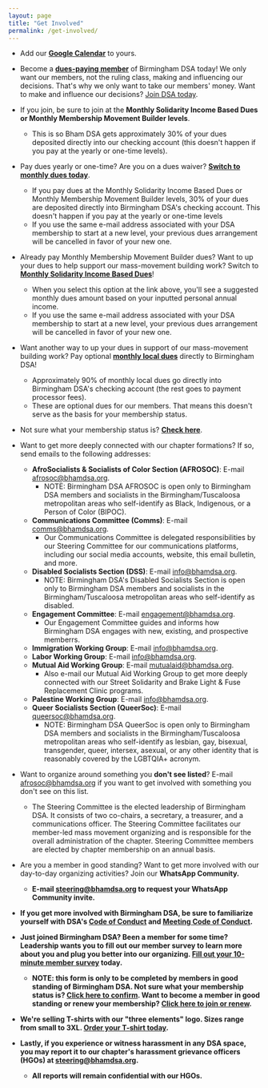 ```yaml
---
layout: page
title: "Get Involved"
permalink: /get-involved/
---
```


* Add our <b>[Google Calendar](https://calendar.google.com/calendar/u/1?cid=Z3ZncjcxMjR2aWVkZ2t2a2hpZzY1dWw2cW9AZ3JvdXAuY2FsZW5kYXIuZ29vZ2xlLmNvbQ)</b> to yours.

* Become a <b>[dues-paying member](https://dsausa.org/join)</b> of Birmingham DSA today! We only want our members, not the ruling class, making and influencing our decisions. That's why we only want to take our members' money. Want to make and influence our decisions? [Join DSA today](https://dsausa.org/join). 

* If you join, be sure to join at the <b>Monthly Solidarity Income Based Dues or Monthly Membership Movement Builder levels</b>. 
    * This is so Bham DSA gets approximately 30% of your dues deposited directly into our checking account (this doesn't happen if you pay at the yearly or one-time levels).

* Pay dues yearly or one-time? Are you on a dues waiver? <b>[Switch to monthly dues today](https://dsausa.org/join)</b>. 
    * If you pay dues at the Monthly Solidarity Income Based Dues or Monthly Membership Movement Builder levels, 30% of your dues are deposited directly into Birmingham DSA's checking account. This doesn't happen if you pay at the yearly or one-time levels
    * If you use the same e-mail address associated with your DSA membership to start at a new level, your previous dues arrangement will be cancelled in favor of your new one.

* Already pay Monthly Membership Movement Builder dues? Want to up your dues to help support our mass-movement building work? Switch to <b>[Monthly Solidarity Income Based Dues](https://dsausa.org/join)</b>! 
    * When you select this option at the link above, you'll see a suggested monthly dues amount based on your inputted personal annual income.
    * If you use the same e-mail address associated with your DSA membership to start at a new level, your previous dues arrangement will be cancelled in favor of your new one.

* Want another way to up your dues in support of our mass-movement building work? Pay optional <b>[monthly local dues](https://donorbox.org/bham-dsa-monthly-dues)</b> directly to Birmingham DSA!
    * Approximately 90% of monthly local dues go directly into Birmingham DSA's checking account (the rest goes to payment processor fees). 
    * These are optional dues for our members. That means this doesn't serve as the basis for your membership status.

* Not sure what your membership status is? <b>[Check here](https://proof.dsausa.org)</b>.

* Want to get more deeply connected with our chapter formations? If so, send emails to the following addresses:

    * <b>AfroSocialists & Socialists of Color Section (AFROSOC)</b>: E-mail <a href="mailto:afrosoc@bhamdsa.org?subject=Question for AfroSocialists & Socialists of Color Section">afrosoc@bhamdsa.org</a>. 
        * NOTE: Birmingham DSA AFROSOC is open only to Birmingham DSA members and socialists in the Birmingham/Tuscaloosa metropolitan areas who self-identify as Black, Indigenous, or a Person of Color (BIPOC)</i>.
    * <b>Communications Committee (Comms)</b>: E-mail <a href="mailto:comms@bhamdsa.org?subject=Question for Communications Committee">comms@bhamdsa.org</a>. 
        * Our Communications Committee is delegated responsibilities by our Steering Committee for our communications platforms, including our social media accounts, website, this email bulletin, and more.
    * <b>Disabled Socialists Section (DSS)</b>: E-mail <a href="mailto:afrosoc@bhamdsa.org?subject=Question for Disabled Socialists Section">info@bhamdsa.org</a>. 
        * NOTE: Birmingham DSA's Disabled Socialists Section is open only to Birmingham DSA members and socialists in the Birmingham/Tuscaloosa metropolitan areas who self-identify as disabled.
    * <b>Engagement Committee</b>: E-mail <a href="mailto:engagement@bhamdsa.org?subject=Question for Engagement Committee">engagement@bhamdsa.org</a>.
        - Our Engagement Committee guides and informs how Birmingham DSA engages with new, existing, and prospective memberrs.
    * <b>Immigration Working Group</b>: E-mail <a href="mailto:info@bhamdsa.org?subject=Question for Immigration Working Group">info@bhamdsa.org</a>.
    * <b>Labor Working Group</b>: E-mail <a href="mailto:info@bhamdsa.org?subject=Question for Labor Working Group">info@bhamdsa.org</a>.
    * <b>Mutual Aid Working Group</b>: E-mail <a href="mailto:mutualaid@bhamdsa.org?subject=Question for Mutual Aid Working Group">mutualaid@bhamdsa.org</a>. 
        * Also e-mail our Mutual Aid Working Group to get more deeply connected with our Street Solidarity and Brake Light & Fuse Replacement Clinic programs.
    * <b>Palestine Working Group</b>: E-mail <a href="mailto:info@bhamdsa.org?subject=Question for Palestine Working Group">info@bhamdsa.org</a>.
    * <b>Queer Socialists Section (QueerSoc)</b>: E-mail <a href="mailto:queersoc@bhamdsa.org?subject=Question for Queer Socialists Section">queersoc@bhamdsa.org</a>. 
        * NOTE: Birmingham DSA QueerSoc is open only to Birmingham DSA members and socialists in the Birmingham/Tuscaloosa metropolitan areas who self-identify as lesbian, gay, bisexual, transgender, queer, intersex, asexual, or any other identity that is reasonably covered by the LGBTQIA+ acronym.


* Want to organize around something you <b>don't see listed</b>? E-mail <a href="mailto:steering@bhamdsa.org">afrosoc@bhamdsa.org</a> if you want to get involved with something you don't see on this list.
    * The Steering Committee is the elected leadership of Birmingham DSA. It consists of two co-chairs, a secretary, a treasurer, and a communications officer. The Steering Committee facilitates our member-led mass movement organizing and is responsible for the overall administration of the chapter. Steering Committee members are elected by chapter membership on an annual basis.


* Are you a member in good standing? Want to get more involved with our day-to-day organizing activities? Join our <b>WhatsApp Community<b>. 
    * E-mail <a href="mailto:steering@bhamdsa.org?subject=Request for WhatsApp Community Invite">steering@bhamdsa.org</a> to request your WhatsApp Community invite.


* If you get more involved with Birmingham DSA, be sure to familiarize yourself with DSA's [Code of Conduct](https://www.dsausa.org/dsa-code-of-conduct-for-members) and [Meeting Code of Conduct](https://www.dsausa.org/resources/harassment-and-grievance/dsa-meeting-code-of-conduct-4-7-2020/). 


* Just joined Birmingham DSA? Been a member for some time? Leadership wants you to fill out our <b>member survey</b> to learn more about you and plug you better into our organizing. [Fill out your 10-minute member survey](https://actionnetwork.org/forms/2024-member-survey-2) today. 
    * NOTE: this form is only to be completed by members in good standing of Birmingham DSA. Not sure what your membership status is? [Click here to confirm](https://proof.dsausa.org). Want to become a member in good standing or renew your membership? [Click here to join or renew](https://dsausa.org/join).


* We're selling <b>T-shirts</b> with our "three elements" logo. Sizes range from small to 3XL. [Order your T-shirt today](https://actionnetwork.org/forms/want-to-get-your-t-shirt-with-birmingham-dsas-new-logo-fill-out-this-form).


* Lastly, if you experience or witness harassment in any DSA space, you may report it to our chapter's harassment grievance officers (HGOs) at <a href="mailto:grievance@bhamdsa.org">steering@bhamdsa.org</a>. 
    * All reports will remain confidential with our HGOs.